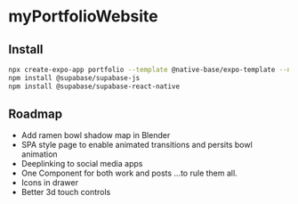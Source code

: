 # myPortfolioWebsite

## Install
```sh
npx create-expo-app portfolio --template @native-base/expo-template --npm
npm install @supabase/supabase-js
npm install @supabase/supabase-react-native
```

## Roadmap
 - Add ramen bowl shadow map in Blender
 - SPA style page to enable animated transitions and persits bowl animation
 - Deeplinking to social media apps
 - One Component for both work and posts ...to rule them all.
 - Icons in drawer
 - Better 3d touch controls

